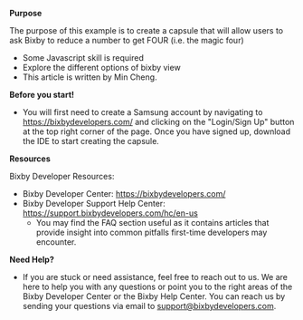 **Purpose**

The purpose of this example is to create a capsule that will allow users to ask Bixby to reduce a number to get FOUR (i.e. the magic four)

  - Some Javascript skill is required
  - Explore the different options of bixby view
  - This article is written by Min Cheng. 
    
**Before you start!**

  - You will first need to create a Samsung account by navigating to https://bixbydevelopers.com/ and clicking on the "Login/Sign Up" button at the top right corner of the page. Once you have signed up, download the IDE to start creating the capsule.

**Resources**

Bixby Developer Resources:
  - Bixby Developer Center: https://bixbydevelopers.com/
  - Bixby Developer Support Help Center: https://support.bixbydevelopers.com/hc/en-us
    - You may find the  FAQ section useful as it contains articles that provide insight into common pitfalls first-time developers may encounter.

**Need Help?**
  - If you are stuck or need assistance, feel free to reach out to us. We are here to help you with any questions or point you to the right areas of the Bixby Developer Center or the Bixby Help Center. You can reach us by sending your questions via email to support@bixbydevelopers.com.
